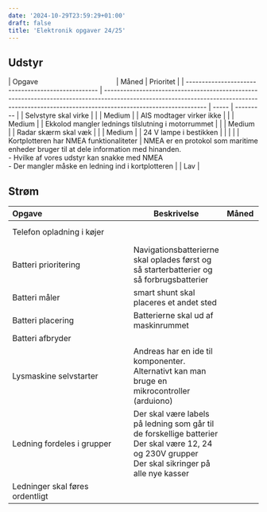 ```yaml
---
date: '2024-10-29T23:59:29+01:00'
draft: false
title: 'Elektronik opgaver 24/25'
---
```

## Udstyr

| Opgave&nbsp;&nbsp;&nbsp;&nbsp;&nbsp;&nbsp;&nbsp;&nbsp;&nbsp;&nbsp;&nbsp;&nbsp;&nbsp;&nbsp;&nbsp;&nbsp;&nbsp;&nbsp;&nbsp;&nbsp;&nbsp;&nbsp;&nbsp;&nbsp;&nbsp;&nbsp;&nbsp;&nbsp;&nbsp;&nbsp;&nbsp;&nbsp;&nbsp;&nbsp;&nbsp;&nbsp;&nbsp;&nbsp;&nbsp;                                                                                                                                                                           | Måned | Prioritet |
| -------------------------------------------------- | -------------------------------------------------------------------------------------------------------------------------------------------------------------------------------------------- | ----- | --------- |
| Selvstyre skal virke                               |                                                                                                                                                                                              |       | Medium    |
| AIS modtager virker ikke                           |                                                                                                                                                                                              |       | Medium    |
| Ekkolod mangler lednings tilslutning i motorrummet |                                                                                                                                                                                              |       | Medium    |
| Radar skærm skal væk                               |                                                                                                                                                                                              |       | Medium    |
| 24 V lampe i bestikken                             |                                                                                                                                                                                              |       |           |
| Kortplotteren har NMEA funktionaliteter            | NMEA er en protokol som maritime enheder bruger til at dele information med hinanden. <br>- Hvilke af vores udstyr kan snakke med NMEA<br>- Der mangler måske en ledning ind i kortplotteren |       | Lav       |

## Strøm

| Opgave&nbsp;&nbsp;&nbsp;&nbsp;&nbsp;&nbsp;&nbsp;&nbsp;&nbsp;&nbsp;&nbsp;&nbsp;&nbsp;&nbsp;&nbsp;&nbsp;&nbsp;&nbsp;&nbsp;&nbsp;&nbsp;&nbsp;&nbsp;&nbsp;&nbsp;&nbsp;&nbsp;&nbsp;&nbsp;&nbsp;&nbsp;&nbsp;&nbsp;&nbsp;&nbsp;&nbsp;&nbsp;&nbsp;&nbsp;                           | Beskrivelse                                                                                                                                           | Måned | Prioritet |
| ------------------------------- | ----------------------------------------------------------------------------------------------------------------------------------------------------- | ----- | --------- |
| Telefon opladning i køjer       |                                                                                                                                                       |       | Super lav |
| Batteri prioritering            | Navigationsbatterierne skal oplades først og så starterbatterier og så forbrugsbatterier                                                              |       | Super høj |
| Batteri måler                   | smart shunt skal placeres et andet sted                                                                                                               |       | Høj       |
| Batteri placering               | Batterierne skal ud af maskinrummet                                                                                                                   |       | Medium    |
| Batteri afbryder                |                                                                                                                                                       |       | Høj       |
| Lysmaskine selvstarter          | Andreas har en ide til komponenter.<br>Alternativt kan man bruge en mikrocontroller (arduiono)                                                        |       | Medium    |
| Ledning fordeles i grupper      | Der skal være labels på ledning som går til de forskellige batterier<br>Der skal være 12, 24 og 230V grupper<br>Der skal sikringer på alle nye kasser |       | Super Høj |
| Ledninger skal føres ordentligt |                                                                                                                                                       |       | Medium    |


